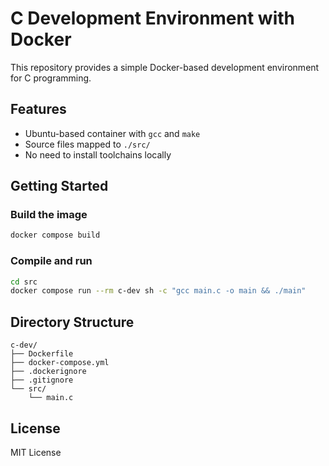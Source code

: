 # C Development Environment with Docker

This repository provides a simple Docker-based development environment for C programming.

## Features

- Ubuntu-based container with `gcc` and `make`
- Source files mapped to `./src/`
- No need to install toolchains locally

## Getting Started

### Build the image

```bash
docker compose build
```

### Compile and run

```bash
cd src
docker compose run --rm c-dev sh -c "gcc main.c -o main && ./main"
```

## Directory Structure

```
c-dev/  
├── Dockerfile  
├── docker-compose.yml  
├── .dockerignore  
├── .gitignore  
└── src/  
    └── main.c
```

## License

MIT License
